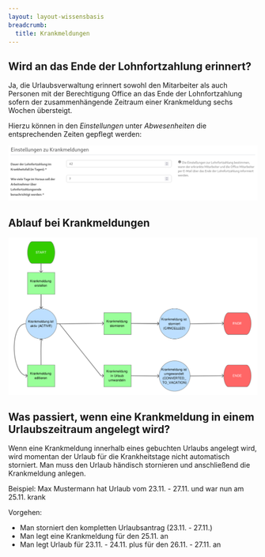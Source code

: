 ```yaml
---
layout: layout-wissensbasis
breadcrumb:
  title: Krankmeldungen
---
```


## Wird an das Ende der Lohnfortzahlung erinnert?

Ja, die Urlaubsverwaltung erinnert sowohl den Mitarbeiter als auch Personen mit der Berechtigung Office an das Ende der Lohnfortzahlung sofern der zusammenhängende Zeitraum einer Krankmeldung sechs Wochen übersteigt.

Hierzu können in den _Einstellungen_ unter _Abwesenheiten_ die entsprechenden Zeiten gepflegt werden:

![Einstellungen Krankmeldung](krankmeldung-einstellungen.png)

## Ablauf bei Krankmeldungen

![Workflow bei Krankmeldungen](krankmeldung.png)

## Was passiert, wenn eine Krankmeldung in einem Urlaubszeitraum angelegt wird?

Wenn eine Krankmeldung innerhalb eines gebuchten Urlaubs angelegt wird, wird
momentan der Urlaub für die Krankheitstage nicht automatisch storniert. Man muss
den Urlaub händisch stornieren und anschließend die Krankmeldung anlegen.

Beispiel: Max Mustermann hat Urlaub vom 23.11. - 27.11. und war nun am 25.11.
krank

Vorgehen:
* Man storniert den kompletten Urlaubsantrag (23.11. - 27.11.)
* Man legt eine Krankmeldung für den 25.11. an
* Man legt Urlaub für 23.11. - 24.11. plus für den 26.11. - 27.11. an
